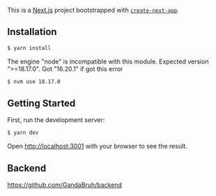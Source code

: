 This is a [Next.js](https://nextjs.org/) project bootstrapped with [`create-next-app`](https://github.com/vercel/next.js/tree/canary/packages/create-next-app).

## Installation

```bash
$ yarn install
```

The engine "node" is incompatible with this module. Expected version ">=18.17.0". Got "16.20.1" if got this error
```bash
$ nvm use 18.17.0
```


## Getting Started

First, run the development server:

```bash
$ yarn dev
```

Open [http://localhost:3001](http://localhost:3001) with your browser to see the result.


## Backend
https://github.com/GandaBruh/backend
